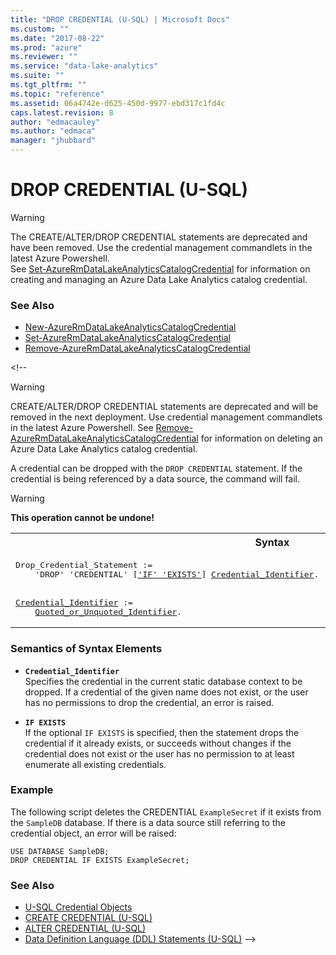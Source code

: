 ```yaml
---
title: "DROP CREDENTIAL (U-SQL) | Microsoft Docs"
ms.custom: ""
ms.date: "2017-08-22"
ms.prod: "azure"
ms.reviewer: ""
ms.service: "data-lake-analytics"
ms.suite: ""
ms.tgt_pltfrm: ""
ms.topic: "reference"
ms.assetid: 06a4742e-d625-450d-9977-ebd317c1fd4c
caps.latest.revision: 8
author: "edmacauley"
ms.author: "edmaca"
manager: "jhubbard"
---
```

# DROP CREDENTIAL (U-SQL)
> [!WARNING] 
> The CREATE/ALTER/DROP CREDENTIAL statements are deprecated and have been removed. Use the credential management commandlets in the latest Azure Powershell.   
> See [Set-AzureRmDataLakeAnalyticsCatalogCredential](https://docs.microsoft.com/powershell/resourcemanager/azurerm.datalakeanalytics/v2.3.0/set-azurermdatalakeanalyticscatalogcredential) for information on creating and managing an Azure Data Lake Analytics catalog credential.

### See Also
* [New-AzureRmDataLakeAnalyticsCatalogCredential](https://docs.microsoft.com/powershell/module/azurerm.datalakeanalytics/new-azurermdatalakeanalyticscatalogcredential?view=azurermps-4.3.1)
* [Set-AzureRmDataLakeAnalyticsCatalogCredential](https://docs.microsoft.com/powershell/module/azurerm.datalakeanalytics/set-azurermdatalakeanalyticscatalogcredential?view=azurermps-4.3.1)
* [Remove-AzureRmDataLakeAnalyticsCatalogCredential](https://docs.microsoft.com/powershell/module/azurerm.datalakeanalytics/remove-azurermdatalakeanalyticscatalogcredential?view=azurermps-4.3.1)


\<!--
> [!WARNING] 
> CREATE/ALTER/DROP CREDENTIAL statements are deprecated and will be removed in the next deployment. Use credential management commandlets in the latest Azure Powershell.
> See [Remove-AzureRmDataLakeAnalyticsCatalogCredential](https://docs.microsoft.com/en-us/powershell/resourcemanager/azurerm.datalakeanalytics/v2.3.0/remove-azurermdatalakeanalyticscatalogcredential) for information on deleting an Azure Data Lake Analytics catalog credential.

A credential can be dropped with the `DROP CREDENTIAL` statement. If the credential is being referenced by a data source, the command will fail.  
  
> [!WARNING]
> **This operation cannot be undone!**
  
<table><th>Syntax</th><tr><td><pre>
Drop_Credential_Statement :=                                                                             
    'DROP' 'CREDENTIAL' [<a href="#IE">'IF' 'EXISTS'</a>] <a href="#ci">Credential_Identifier</a>.
<br />
<a href="#ci">Credential_Identifier</a> := 
    <a href="u-sql-identifiers.md">Quoted_or_Unquoted_Identifier</a>.
</pre></td></tr></table>

### Semantics of Syntax Elements    
-   <a name="ci"></a>**`Credential_Identifier`**   
Specifies the credential in the current static database context to be dropped. If a credential of the given name does not exist, or the user has no permissions to drop the credential, an error is raised.  
  
-   <a name="IE"></a>**`IF EXISTS`**    
If the optional `IF EXISTS` is specified, then the statement drops the credential if it already exists, or succeeds without changes if the credential does not exist or the user has no permission to at least enumerate all existing credentials.  
  
### Example    
The following script deletes the CREDENTIAL `ExampleSecret` if it exists from the `SampleDB` database. If there is a data source still referring to the credential object, an error will be raised:  
  
```
USE DATABASE SampleDB;  
DROP CREDENTIAL IF EXISTS ExampleSecret;  
```
  
### See Also
* [U-SQL Credential Objects](../u-sql/u-sql-credential-objects.md)  
* [CREATE CREDENTIAL (U-SQL)](../u-sql/create-credential-u-sql.md)  
* [ALTER CREDENTIAL (U-SQL)](../u-sql/alter-credential-u-sql.md)  
* [Data Definition Language (DDL) Statements (U-SQL)](../u-sql/data-definition-language-ddl-statements-u-sql.md) 
-->  

